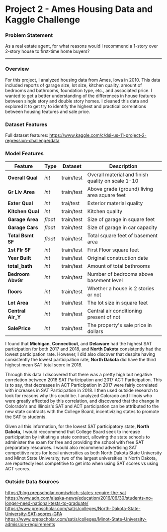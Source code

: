 # Project 2 - Ames Housing Data and Kaggle Challenge

### Problem Statement

As a real estate agent, for what reasons would I recommend a 1-story over 2-story house to first-time home buyers?

---

### Overview

For this project, I analyzed housing data from Ames, Iowa in 2010. This data included reports of garage size, lot size, kitchen quality, amount of bedrooms and bathrooms, foundation type, etc., and associated price. I wanted to get a better understanding of the differences in house features between single story and double story homes. I cleaned this data and explored it to get try to identify the highest and practical correlations between housing features and sale price.

### Dataset Features

Full dataset features: https://www.kaggle.com/c/dsi-us-11-project-2-regression-challenge/data

### Model Features
|Feature|Type|Dataset|Description|
|---|---|---|---|
|**Overall Qual**|*int*|train/test|Overall material and finish quality on scale 1-10|
|**Gr Liv Area**|*int*|train/test|Above grade (ground) living area square feet|
|**Exter Qual**|*int*|trai/test|Exterior material quality|
|**Kitchen Qual**|*int*|train/test|Kitchen quality|
|**Garage Area**|*float*|train/test|Size of garage in square feet|
|**Garage Cars**|*float*|train/test|Size of garage in car capacity|
|**Total Bsmt SF**|*float*|train/test|Total square feet of basement area|
|**1st Flr SF**|*int*|train/test|First Floor square feet|
|**Year Built**|*int*|train/test|Original construction date|
|**total_bath**|*int*|train/test|Amount of total bathrooms|
|**Bedroom AbvGr**|*int*|train/test|Number of bedrooms above basement level|
|**floors**|*int*|train/test|Whether a house is 2 stories or not|
|**Lot Area**|*int*|train/test|The lot size in square feet|
|**Central Air_Y**|*int*|train/test|Central air conditioning present of not|
|**SalePrice**|*int*|train/test|The property's sale price in dollars|


I found that **Michigan**, **Connecticut**, and **Delaware** had the highest SAT participation for both 2017 and 2018, and **North Dakota** consistently had the lowest participation rate. However, I did also discover that despite having consistently the lowest participation rate, **North Dakota** did have the third highest mean SAT total score in 2018.

Through this data I discovered that there was a pretty high but negative correlation between 2018 SAT Participation and 2017 ACT Participation. This is to say, that decreases in ACT Participation in 2017 were fairly correlated with increases in SAT Participation in 2018. I then used outside research to look for reasons why this could be. I analyzed Colorado and Illinois who were greatly affected by this correlation, and discovered that the change in Colorado's and Illinois's SAT and ACT participation can be attributed to the new state contracts with the College Board, incentivizing states to promote the SAT to students.

Given all this information, for the lowest SAT participatory state, **North Dakota**, I would reccommend that College Board seek to increase participation by initiating a state contract, allowing the state schools to administer the exam for free and providing the school with free SAT preparatory resources. I would also recommend advertising SAT competitive rates for local universities as both North Dakota State University and Minot State University, two of the largest universities in North Dakota, are reportedly less competitive to get into when using SAT scores vs using ACT scores.

### Outside Data Sources

 https://blog.prepscholar.com/which-states-require-the-sat
 https://www.adn.com/alaska-news/education/2016/06/30/students-no-longer-need-national-tests-to-graduate/
 https://www.prepscholar.com/sat/s/colleges/North-Dakota-State-University-SAT-scores-GPA 
 https://www.prepscholar.com/sat/s/colleges/Minot-State-University-admission-requirements
